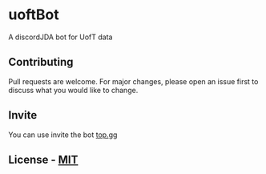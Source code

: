 # uoftBot

A discordJDA bot for UofT data

## Contributing
Pull requests are welcome. For major changes, please open an issue first to discuss what you would like to change.

## Invite
You can use invite the bot [top.gg](https://top.gg/bot/722908883554926623)

## License - [MIT](https://choosealicense.com/licenses/mit/)
